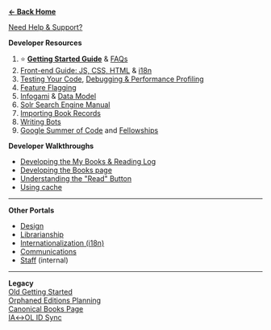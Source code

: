 **[← Back Home](Home)**  

[Need Help & Support?](https://gitter.im/theopenlibrary/Lobby)  

**Developer Resources**  
1. ⭐ **[Getting Started Guide](https://github.com/internetarchive/openlibrary/blob/master/CONTRIBUTING.md)** & [FAQs](https://github.com/internetarchive/openlibrary/wiki/FAQs:-Frequently-Asked-Questions)
2. [Front-end Guide: JS, CSS, HTML](Frontend-Guide) & [i18n](https://github.com/internetarchive/openlibrary/wiki/Internationalization-Contributor's-Guide-(i18n))  
3. [Testing Your Code](Testing), [Debugging & Performance Profiling](Debugging-and-Performance-Profiling)  
4. [Feature Flagging](Feature-Flagging)  
5. [Infogami](https://openlibrary.org/dev/docs/infogami) & [Data Model](https://github.com/internetarchive/openlibrary/wiki/Understanding-The-Data-Model)  
6. [Solr Search Engine Manual](Solr)  
7. [Importing Book Records](Developer's-Guide-to-Data-Importing)  
8. [Writing Bots](Writing-Bots) 
9. [Google Summer of Code](Google-Summer-of-Code) and [Fellowships](Fellowships)  

**Developer Walkthroughs**  
* [Developing the My Books & Reading Log](Developing-The-Reading-Log)  
* [Developing the Books page](https://archive.org/details/openlibrary-tour-2020/book-page-developers-guide.mp4)  
* [Understanding the "Read" Button](https://archive.org/details/openlibrary-tour-2020/openlibrary-availability-button-technical-walkthrough.mp4)  
* [Using cache](https://github.com/internetarchive/openlibrary/wiki/Using-Cache)

---

**Other Portals**
* [Design](https://docs.google.com/document/d/1KLy6XRvwHaXrvHlZ-Ol_kFoIdn9eRMGuWeSYvWox1Qw/edit#heading=h.b20z3avugr8c)  
* [Librarianship](https://openlibrary.org/librarians)
* [Internationalization (i18n)](https://github.com/internetarchive/openlibrary/wiki/Internationalization-Contributor's-Guide-(i18n))
* [Communications](https://docs.google.com/document/d/14FS1A0fbgwRWHTl7_AbVixZiUVc2ctN1wUgW6Mwt5jw/edit#heading=h.d4bcs4fzim9e)   
* [Staff](https://github.com/internetarchive/olsystem/wiki) (internal)  

---

**Legacy**  
[Old Getting Started](Getting-Started)  
[Orphaned Editions Planning](Orphaned-Editions-Planning)  
[Canonical Books Page](Canonical-Books-Page)  
[IA↔OL ID Sync](archive.org-↔-Open-Library-synchronisation)  